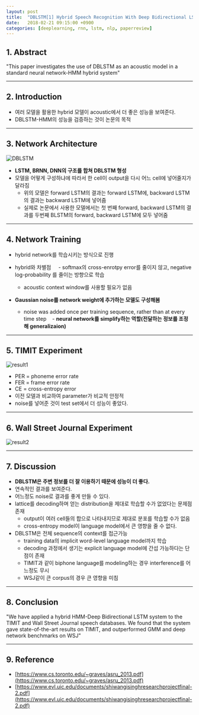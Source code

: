```yaml
---
layout: post
title:  "DBLSTM[1] Hybrid Speech Recognition With Deep Bidirectional LSTM(2013) - Review"
date:   2018-02-21 09:15:00 +0900
categories: [deeplearning, rnn, lstm, nlp, paperreview]
---
```


## 1. Abstract
"This paper investigates the use of DBLSTM as an acoustic model in a standard neural network-HMM hybrid system"

-----

## 2. Introduction
- 여러 모델을 활용한 hybrid 모델이 acoustic에서 더 좋은 성능을 보여준다.
- DBLSTM-HMM의 성능을 검증하는 것이 논문의 목적

-----

## 3. Network Architecture
![DBLSTM](https://files.slack.com/files-pri/T1J7SCHU7-F9C1SHW9H/dblstm.png?pub_secret=e905b1a4af)
- **LSTM, BRNN, DNN의 구조를 합쳐 DBLSTM 형성**
- 모델을 어떻게 구성하냐에 따라서 한 cell이 output을 다시 어느 cell에 넣어줄지가 달라짐
    - 위의 모델은 forward LSTM의 결과는 forward LSTM에, backward LSTM의 결과는 backward LSTM에 넣어줌
    - 실제로 논문에서 사용한 모델에서는 첫 번째 forward, backward LSTM의 결과를 두번째 BLSTM의 forward, backward LSTM에 모두 넣어줌 

-----

## 4. Network Training
- hybrid network를 학습시키는 방식으로 진행
- hybrid와 차별점
     - softmax의 cross-enrotpy error를 줄이지 않고, negative log-probability 를 줄이는 방향으로 학습
     - acoustic context window를 사용할 필요가 없음

- **Gaussian noise를 network weight에 추가하는 모델도 구성해봄**
    - noise was added once per training sequence, rather than at every time step
    - **neural network를 simplify하는 역할(전달하는 정보를 조정해 generalizaion)**

-----

## 5. TIMIT Experiment
![result1](https://files.slack.com/files-pri/T1J7SCHU7-F9BJAJC0H/r1.png?pub_secret=b8ce9ff70b)
- PER = phoneme error rate
- FER = frame error rate
- CE = cross-entropy error
- 이전 모델과 비교하여 parameter가 비교적 안정적
- noise를 넣어준 것이 test set에서 더 성능이 좋았다.

-----

## 6. Wall Street Journal Experiment
![result2](https://files.slack.com/files-pri/T1J7SCHU7-F9C4GQV52/r2.png?pub_secret=d654e5c050)

-----

## 7. Discussion
- **DBLSTM은 주변 정보를 더 잘 이용하기 때문에 성능이 더 좋다.**
- 연속적인 결과를 보여준다.
- 어느정도 noise로 결과를 좋게 만들 수 있다.
- lattice를 decoding하며 얻는 distribution을 제대로 학습할 수가 없었다는 문제점 존재
    - output이 여러 cell들의 합으로 나타내지므로 제대로 분포를 학습할 수가 없음
    - cross-entropy model이 language model에서 큰 영향을 줄 수 없다.
- DBLSTM은 전체 sequence의 context를 접근가능
    - training data의 implicit word-level language model까지 학습
    - decoding 과정에서 생기는 explicit language model에 간섭 가능하다는 단점이 존재
    - TIMIT과 같이 biphone language를 modeling하는 경우 interference를 어느정도 무시 
    - WSJ같이 큰 corpus의 경우 큰 영향을 미침

-----

## 8. Conclusion
"We have applied a hybrid HMM-Deep Bidirectional LSTM system to the TIMIT and Wall Street Journal speech databases. We found that the system gave state-of-the-art results on TIMIT, and outperformed GMM and deep network benchmarks on WSJ"

-----

## 9. Reference
- [https://www.cs.toronto.edu/~graves/asru_2013.pdf](https://www.cs.toronto.edu/~graves/asru_2013.pdf)
- [https://www.evl.uic.edu/documents/shiwangisinghresearchprojectfinal-2.pdf](https://www.evl.uic.edu/documents/shiwangisinghresearchprojectfinal-2.pdf)
